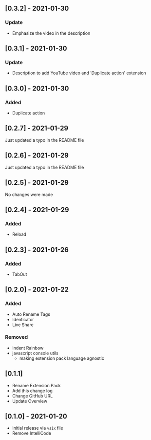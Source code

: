 
## [0.3.2] - 2021-01-30

### Update

- Emphasize the video in the description

## [0.3.1] - 2021-01-30

### Update

- Description to add YouTube video and 'Duplicate action' extension

## [0.3.0] - 2021-01-30

### Added

- Duplicate action

## [0.2.7] - 2021-01-29

Just updated a typo in the README file

## [0.2.6] - 2021-01-29

Just updated a typo in the README file

## [0.2.5] - 2021-01-29

No changes were made

## [0.2.4] - 2021-01-29

### Added

- Reload

## [0.2.3] - 2021-01-26

### Added

- TabOut

## [0.2.0] - 2021-01-22

### Added

- Auto Rename Tags
- Identicator
- Live Share

### Removed

- Indent Rainbow
- javascript console utils
  - making extension pack language agnostic

## [0.1.1]

- Rename Extension Pack
- Add this change log
- Change GitHub URL
- Update Overview

## [0.1.0] - 2021-01-20

- Initial release via `vsix` file
- Remove IntelliCode
